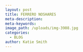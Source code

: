 ```yaml
---
layout: post
title: FERRERO NOSHARES
meta-description:
meta-keywords:
image_path: /uploads/img-3908.jpg
categories:
  - BLOG
author: Katie Smith
---
```


